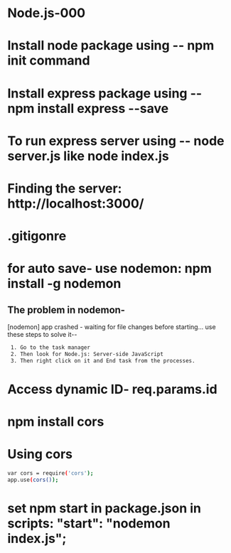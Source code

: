 # Node.js-000
# Install node package using -- npm init command
# Install express package using -- npm install express --save
# To run express server using -- node server.js like node index.js
# Finding the server: http://localhost:3000/
# .gitigonre
# for auto save- use nodemon: npm install -g nodemon

## The problem in nodemon-
[nodemon] app crashed - waiting for file changes before starting...
use these steps to solve it--
```bash
 1. Go to the task manager
 2. Then look for Node.js: Server-side JavaScript
 3. Then right click on it and End task from the processes. 
 ```
# Access dynamic ID- req.params.id
# npm install cors
# Using cors
```bash
var cors = require('cors');
app.use(cors());
```
# set npm start in package.json in scripts: "start": "nodemon index.js";